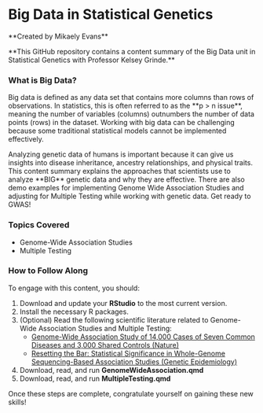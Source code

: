 <h1>Big Data in Statistical Genetics</h1>
<p>**Created by Mikaely Evans**</p>

<p>**This GitHub repository contains a content summary of the Big Data unit in Statistical Genetics with Professor Kelsey Grinde.**</p>

<h3>What is Big Data?</h3>
<p>
    Big data is defined as any data set that contains more columns than rows of observations. 
    In statistics, this is often referred to as the **p > n issue**, meaning the number of variables (columns) 
    outnumbers the number of data points (rows) in the dataset. 
    Working with big data can be challenging because some traditional statistical models cannot be implemented effectively.
</p>

<p>    
    Analyzing genetic data of humans is important because it can give us insights into disease inheritance, ancestry relationships, and
    physical traits. This content summary explains the approaches that scientists use to analyze **BIG** genetic data and why they are effective.
    There are also demo examples for implementing Genome Wide Association Studies and adjusting for Multiple Testing while working with genetic
    data. Get ready to GWAS!
</p>

<h3>Topics Covered</h3>
<ul>
    <li>Genome-Wide Association Studies</li>
    <li>Multiple Testing</li>
</ul>

<h3>How to Follow Along</h3>
<p>To engage with this content, you should:</p>
<ol>
    <li>Download and update your <strong>RStudio</strong> to the most current version.</li>
    <li>Install the necessary R packages.</li>
    <li>
        (Optional) Read the following scientific literature related to Genome-Wide Association Studies and Multiple Testing:
        <ul>
            <li><a href="https://www.nature.com/articles/nature05911">Genome-Wide Association Study of 14,000 Cases of Seven Common Diseases and 3,000 Shared Controls (Nature)</a></li>
            <li><a href="https://onlinelibrary.wiley.com/doi/abs/10.1002/gepi.22032?casa_token=kFg4MxX9bcAAAAAA%3Ad4pm84GuKhg10-6s3v13H_zecf1oqeCMkbwkxHHnC1q80-gSnmF__FF2YGVXbGZFKtURKB5DG0ujOGk">Resetting the Bar: 
            Statistical Significance in Whole-Genome Sequencing-Based Association Studies (Genetic Epidemiology)</a></li>
        </ul>
    </li>
    <li>Download, read, and run <strong>GenomeWideAssociation.qmd</strong></li>
    <li>Download, read, and run <strong>MultipleTesting.qmd</strong></li>
</ol>
<p>Once these steps are complete, congratulate yourself on gaining these new skills!</p>





